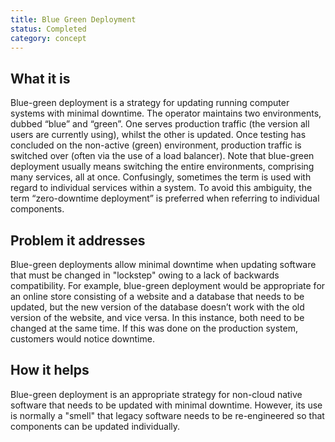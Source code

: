 ```yaml
---
title: Blue Green Deployment
status: Completed
category: concept
---
```


## What it is
Blue-green deployment is a strategy for updating running computer systems with minimal downtime. The operator maintains two environments, dubbed “blue” and “green”. One serves production traffic (the version all users are currently using), whilst the other is updated. Once testing has concluded on the non-active (green) environment, production traffic is switched over (often via the use of a load balancer). Note that blue-green deployment usually means switching the entire environments, comprising many services, all at once. Confusingly, sometimes the term is used with regard to individual services within a system. To avoid this ambiguity, the term “zero-downtime deployment” is preferred when referring to individual components.

## Problem it addresses
Blue-green deployments allow minimal downtime when updating software that must be changed in "lockstep" owing to a lack of backwards compatibility. For example, blue-green deployment would be appropriate for an online store consisting of a website and a database that needs to be updated, but the new version of the database doesn’t work with the old version of the website, and vice versa. In this instance, both need to be changed at the same time. If this was done on the production system, customers would notice downtime.

## How it helps
Blue-green deployment is an appropriate strategy for non-cloud native software that needs to be updated with minimal downtime. However, its use is normally a "smell" that legacy software needs to be re-engineered so that components can be updated individually.

